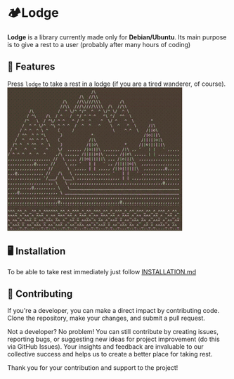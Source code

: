 # 🏕️Lodge

**Lodge** is a library currently made only for **Debian/Ubuntu**. 
Its main purpose is to give a rest to a user (probably after many hours of coding)

## 👀 Features

Press `lodge` to take a rest in a lodge (if you are a tired wanderer, of course).
![](demo.gif)

## 🖥️ Installation

To be able to take rest immediately just follow [INSTALLATION.md](INSTALLATION.md)

## 👋 Contributing

If you're a developer, you can make a direct impact by contributing code. Clone the repository, make your changes, and
submit a pull request.

Not a developer? No problem! You can still contribute by creating issues, reporting bugs, or suggesting new ideas for
project improvement (do this via GitHub Issues). Your insights and feedback are invaluable to our collective success and
helps us to create a better place for taking rest.

Thank you for your contribution and support to the project!